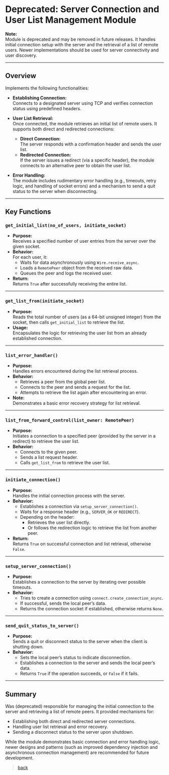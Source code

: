 # Deprecated: Server Connection and User List Management Module

**Note:**  
Module is deprecated and may be removed in future releases. It handles initial connection setup with the server and the retrieval of a list of remote users. Newer implementations should be used for server connectivity and user discovery.

---

## Overview

Implements the following functionalities:

- **Establishing Connection:**  
  Connects to a designated server using TCP and verifies connection status using predefined headers.

- **User List Retrieval:**  
  Once connected, the module retrieves an initial list of remote users. It supports both direct and redirected connections:
  - **Direct Connection:**  
    The server responds with a confirmation header and sends the user list.
  - **Redirected Connection:**  
    If the server issues a redirect (via a specific header), the module connects to an alternative peer to obtain the user list.

- **Error Handling:**  
  The module includes rudimentary error handling (e.g., timeouts, retry logic, and handling of socket errors) and a mechanism to send a quit status to the server when disconnecting.

---

## Key Functions

### `get_initial_list(no_of_users, initiate_socket)`

- **Purpose:**  
  Receives a specified number of user entries from the server over the given socket.
- **Behavior:**  
  For each user, it:
  - Waits for data asynchronously using `Wire.receive_async`.
  - Loads a `RemotePeer` object from the received raw data.
  - Queues the peer and logs the received user.
- **Return:**  
  Returns `True` after successfully receiving the entire list.

---

### `get_list_from(initiate_socket)`

- **Purpose:**  
  Reads the total number of users (as a 64-bit unsigned integer) from the socket, then calls `get_initial_list` to retrieve the list.
- **Usage:**  
  Encapsulates the logic for retrieving the user list from an already established connection.

---

### `list_error_handler()`

- **Purpose:**  
  Handles errors encountered during the list retrieval process.
- **Behavior:**  
  - Retrieves a peer from the global peer list.
  - Connects to the peer and sends a request for the list.
  - Attempts to retrieve the list again after encountering an error.
- **Note:**  
  Demonstrates a basic error recovery strategy for list retrieval.

---

### `list_from_forward_control(list_owner: RemotePeer)`

- **Purpose:**  
  Initiates a connection to a specified peer (provided by the server in a redirect) to retrieve the user list.
- **Behavior:**  
  - Connects to the given peer.
  - Sends a list request header.
  - Calls `get_list_from` to retrieve the user list.

---

### `initiate_connection()`

- **Purpose:**  
  Handles the initial connection process with the server.
- **Behavior:**  
  - Establishes a connection via `setup_server_connection()`.
  - Waits for a response header (e.g., `SERVER_OK` or `REDIRECT`).
  - Depending on the header:
    - Retrieves the user list directly.
    - Or follows the redirection logic to retrieve the list from another peer.
- **Return:**  
  Returns `True` on successful connection and list retrieval, otherwise `False`.

---

### `setup_server_connection()`

- **Purpose:**  
  Establishes a connection to the server by iterating over possible timeouts.
- **Behavior:**  
  - Tries to create a connection using `connect.create_connection_async`.
  - If successful, sends the local peer’s data.
  - Returns the connection socket if established, otherwise returns `None`.

---

### `send_quit_status_to_server()`

- **Purpose:**  
  Sends a quit or disconnect status to the server when the client is shutting down.
- **Behavior:**  
  - Sets the local peer’s status to indicate disconnection.
  - Establishes a connection to the server and sends the local peer’s data.
  - Returns `True` if the operation succeeds, or `False` if it fails.

---

## Summary

Was (deprecated) responsible for managing the initial connection to the server and retrieving a list of remote peers. It provided mechanisms for:

- Establishing both direct and redirected server connections.
- Handling user list retrieval and error recovery.
- Sending a disconnect status to the server upon shutdown.

While the module demonstrates basic connection and error handling logic, newer designs and patterns (such as improved dependency injection and asynchronous connection management) are recommended for future development.

> [back](/src_docs/core)
